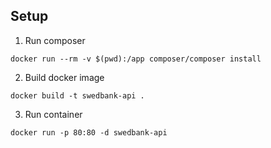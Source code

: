 ## Setup

1. Run composer

``docker run --rm -v $(pwd):/app composer/composer install``

2. Build docker image

``docker build -t swedbank-api .``

3. Run container

``docker run -p 80:80 -d swedbank-api``
